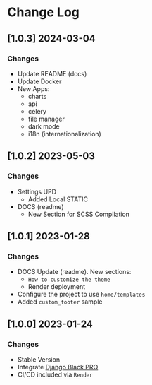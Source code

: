 # Change Log

## [1.0.3] 2024-03-04
### Changes

- Update README (docs)
- Update Docker
- New Apps:
  - charts
  - api
  - celery
  - file manager
  - dark mode 
  - i18n (internationalization) 

## [1.0.2] 2023-05-03
### Changes

- Settings UPD
  - Added Local STATIC 
- DOCS (readme) 
  - New Section for SCSS Compilation

## [1.0.1] 2023-01-28
### Changes

- DOCS Update (readme). New sections:
  - `How to customize the theme`
  - Render deployment
- Configure the project to use `home/templates`
- Added `custom_footer` sample

## [1.0.0] 2023-01-24
### Changes

- Stable Version
- Integrate [Django Black PRO](https://github.com/app-generator/django-admin-black-pro)
- CI/CD included via `Render`
